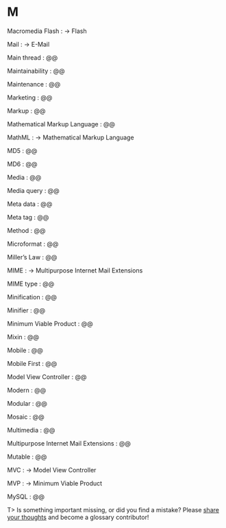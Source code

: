 # M

Macromedia Flash
: → Flash

Mail
: → E-Mail

Main thread
: @@

Maintainability
: @@

Maintenance
: @@

Marketing
: @@

Markup
: @@

Mathematical Markup Language
: @@

MathML
: → Mathematical Markup Language

MD5
: @@

MD6
: @@

Media
: @@

Media query
: @@

Meta data
: @@

Meta tag
: @@

Method
: @@

Microformat
: @@

Miller’s Law
: @@

MIME
: → Multipurpose Internet Mail Extensions

MIME type
: @@

Minification
: @@

Minifier
: @@

Minimum Viable Product
: @@

Mixin
: @@

Mobile
: @@

Mobile First
: @@

Model View Controller
: @@

Modern
: @@

Modular
: @@

Mosaic
: @@

Multimedia
: @@

Multipurpose Internet Mail Extensions
: @@

Mutable
: @@

MVC
: → Model View Controller

MVP
: → Minimum Viable Product

MySQL
: @@

T> Is something important missing, or did you find a mistake? Please [share your thoughts](https://github.com/j9t/web-development-glossary/blob/master/manuscript/m.md) and become a glossary&nbsp;contributor!